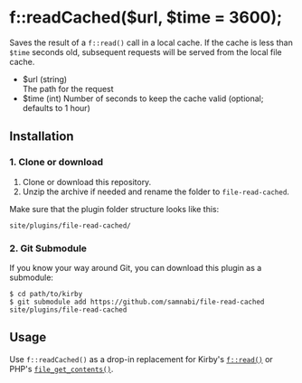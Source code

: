 # f::readCached($url, $time = 3600);

Saves the result of a `f::read()` call in a local cache. If the cache is less than `$time` seconds old, subsequent requests will be served from the local file cache.

- $url (string)  
  The path for the request 
- $time (int) 
  Number of seconds to keep the cache valid (optional; defaults to 1 hour)

## Installation

### 1. Clone or download

1. Clone or download this repository.
2. Unzip the archive if needed and rename the folder to `file-read-cached`.

Make sure that the plugin folder structure looks like this:

```
site/plugins/file-read-cached/
```

### 2. Git Submodule

If you know your way around Git, you can download this plugin as a submodule:

```
$ cd path/to/kirby
$ git submodule add https://github.com/samnabi/file-read-cached site/plugins/file-read-cached
```

## Usage

Use `f::readCached()` as a drop-in replacement for Kirby's [`f::read()`](https://getkirby.com/docs/toolkit/api/f/read) or PHP's [`file_get_contents()`](http://php.net/manual/en/function.file-get-contents.php).